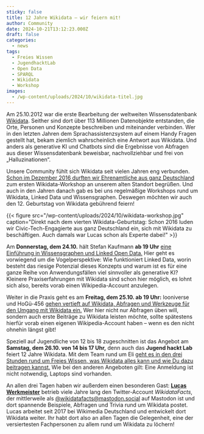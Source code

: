 ```yaml
---
sticky: false
title: 12 Jahre Wikidata – wir feiern mit!
author: Community
date: 2024-10-21T13:12:23.000Z
draft: false
categories:
  - news
tags:
  - Freies Wissen
  - JugendhacktLab
  - Open Data
  - SPARQL
  - Wikidata
  - Workshop
images: 
  - /wp-content/uploads/2024/10/wikidata-titel.jpg
---
```


Am 25.10.2012 war die erste Bearbeitung der weltweiten Wissensdatenbank [Wikidata](https://de.wikipedia.org/wiki/Wikidata). Seither sind dort über 113 Millionen Datenobjekte entstanden, die Orte, Personen und Konzepte beschreiben und miteinander verbinden. Wer in den letzten Jahren dem Sprachassistenzsystem auf einem Handy Fragen gestellt hat, bekam ziemlich wahrscheinlich eine Antwort aus Wikidata. Und anders als generative KI und Chatbots sind die Ergebnisse von Abfragen aus dieser Wissensdatenbank beweisbar, nachvollziehbar und frei von „Halluzinationen“.

Unsere Community fühlt sich Wikidata seit vielen Jahren eng verbunden. [Schon im Dezember 2016 durften wir Ehrenamtliche aus ganz Deutschland](/ein-wochenende-voller-wikidata/) zum ersten Wikidata-Workshop an unserem alten Standort begrüßen. Und auch in den Jahren danach gab es bei uns regelmäßige Workshops rund um Wikidata, Linked Data und Wissensgraphen. Deswegen möchten wir auch den 12. Geburtstag von Wikidata gebührend feiern!

{{< figure src="/wp-content/uploads/2024/10/wikidata-workshop.jpg" caption="Direkt nach dem vierten Wikidata-Geburtstag: Schon 2016 luden wir Civic-Tech-Engagierte aus ganz Deutschland ein, sich mit Wikidata zu beschäftigen. Auch damals war Lucas schon als Experte dabei!" >}}

Am **Donnerstag, dem 24.10.** hält Stefan Kaufmann **ab 19 Uhr** [eine Einführung in Wissensgraphen und Linked Open Data.](https://www.wikidata.org/wiki/Wikidata:WikiProject_tempor%C3%A4rhaus/wikidata_birthday_2024/lod) Hier geht es vorwiegend um die Vogelperspektive: Wie funktioniert Linked Data, worin besteht das riesige Potenzial dieses Konzepts und warum ist es für eine ganze Reihe von Anwendungsfällen viel sinnvoller als generative KI? Kleinere Praxiserfahrungen mit Wikidata sind schon hier möglich, es lohnt sich also, bereits vorab einen Wikipedia-Account anzulegen.

Weiter in die Praxis geht es am **Freitag, dem 25.10. ab 19 Uhr:** looniverse und HoGü-456 [gehen vertieft auf Wikidata, Abfragen und Werkzeuge für den Umgang mit Wikidata ein.](https://www.wikidata.org/wiki/Wikidata:WikiProject_tempor%C3%A4rhaus/wikidata_birthday_2024/wd-intro) Wer hier nicht nur Abfragen üben will, sondern auch erste Beiträge zu Wikidata leisten möchte, sollte spätestens hierfür vorab einen eigenen Wikipedia-Account haben – wenn es den nicht ohnehin längst gibt!

Speziell auf Jugendliche von 12 bis 18 zugeschnitten ist das Angebot am **Samstag, dem 26.10. von 14 bis 17 Uhr,** denn auch das **Jugend hackt Lab** feiert 12 Jahre Wikidata. Mit dem Team rund um Eli [geht es in den drei Stunden rund um Freies Wissen, was Wikidata alles kann und wie Du dazu beitragen kannst.](https://www.wikidata.org/wiki/Wikidata:WikiProject_tempor%C3%A4rhaus/wikidata_birthday_2024/jhwd) Wie bei den anderen Angeboten gilt: Eine Anmeldung ist nicht notwendig, Laptops sind vorhanden.

An allen drei Tagen haben wir außerdem einen besonderen Gast: [**Lucas Werkmeister**](https://meta.wikimedia.org/wiki/User:Lucas_Werkmeister) betrieb viele Jahre lang den Twitter-Account _WikidataFacts_, der mittlerweile als [@wikidatafacts@mastodon.social](https://mastodon.social/@WikidataFacts) auf Mastodon ist und dort spannende Beispiele, Abfragen und Trivia rund um Wikidata postet. Lucas arbeitet seit 2017 bei Wikimedia Deutschland und entwickelt dort Wikidata weiter. Ihr habt dort also an allen Tagen die Gelegenheit, eine der versiertesten Fachpersonen zu allem rund um Wikidata zu löchern!
